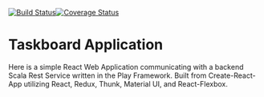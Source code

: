 [![Build Status](https://travis-ci.org/alexm118/taskboard.svg?branch=master)](https://travis-ci.org/alexm118/taskboard)[![Coverage Status](https://coveralls.io/repos/github/alexm118/taskboard/badge.svg?branch=master)](https://coveralls.io/github/alexm118/taskboard?branch=master)
# Taskboard Application #
Here is a simple React Web Application communicating with a backend Scala Rest Service written in the Play Framework.
Built from Create-React-App utilizing React, Redux, Thunk, Material UI, and React-Flexbox.

